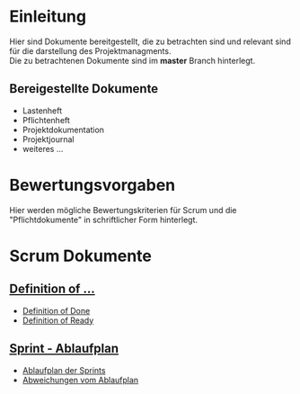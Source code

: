 # Einleitung
Hier sind Dokumente bereitgestellt, die zu betrachten sind und relevant sind für die darstellung des Projektmanagments.  
Die zu betrachtenen Dokumente sind im **master** Branch hinterlegt.

## Bereigestellte Dokumente
* Lastenheft
* Pflichtenheft
* Projektdokumentation
* Projektjournal
* weiteres ...

# Bewertungsvorgaben
Hier werden mögliche Bewertungskriterien für Scrum und die "Pflichtdokumente" in schriftlicher Form hinterlegt.

# Scrum Dokumente
## <u> Definition of ... </u>
* [Definition of Done](Scrum/DoD.md)
* [Definition of Ready](Scrum/DoR.md)

## <u> Sprint - Ablaufplan </u>
* [Ablaufplan der Sprints](Scrum/Ablauf.md)
* [Abweichungen vom Ablaufplan](Scrum/Abweichungen.md)

